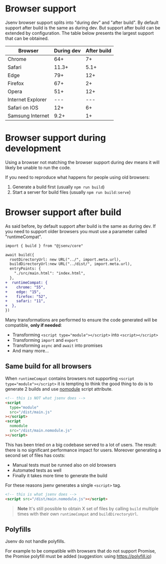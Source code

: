 # Browser support

Jsenv browser support splits into "during dev" and "after build".
By default support after build is the same as during dev.
But support after build can be extended by configuration.
The table below presents the largest support that can be obtained.

| Browser           | During dev | After build |
| ----------------- | ---------- | ----------- |
| Chrome            | 64+        | 7+          |
| Safari            | 11.3+      | 5.1+        |
| Edge              | 79+        | 12+         |
| Firefox           | 67+        | 2+          |
| Opera             | 51+        | 12+         |
| Internet Explorer | ---        | ---         |
| Safari on IOS     | 12+        | 6+          |
| Samsung Internet  | 9.2+       | 1+          |

# Browser support during development

Using a browser not matching the browser support during dev means it will likely be unable to run the code.

If you need to reproduce what happens for people using old browsers:

1. Generate a build first (usually `npm run build`)
2. Start a server for build files (usually `npm run build:serve`)

# Browser support after build

As said before, by default support after build is the same as during dev.
If you need to support older browsers you must use a parameter called "runtimeCompat".

```diff
import { build } from "@jsenv/core"

await build({
  rootDirectoryUrl: new URL("../", import.meta.url),
  buildDirectoryUrl:new URL("../dist/", import.meta.url),
  entryPoints: {
    "./src/main.html": "index.html",
  },
+  runtimeCompat: {
+    chrome: "55",
+    edge: "15",
+    firefox: "52",
+    safari: "11",
+  },
})
```

Many transformations are performed to ensure the code generated will be compatible, **only if needed**:

- Transforming `<script type="module"></script>` into `<script></script>`
- Transforming `import` and `export`
- Transforming `async` and `await` into promises
- And many more...

## Same build for all browsers

When `runtimeCompat` contains browsers not supporting `<script type="module"></script>` it is tempting to think the good thing to do is to generate 2 builds and use [nomodule](https://developer.mozilla.org/en-US/docs/Web/HTML/Element/script#attr-nomodule) script attribute.

```html
<!-- this is NOT what jsenv does -->
<script
  type="module"
  src="/dist/main.js"
></script>
<script
  nomodule
  src="/dist/main.nomodule.js"
></script>
```

This has been tried on a big codebase served to a lot of users. 
The result: there is no significant performance impact for users.
Moreover generating a second set of files has costs:

- Manual tests must be runned also on old browsers
- Automated tests as well
- Finally it takes more time to generate the build

For these reasons jsenv generates a single `<script>` tag.

```html
<!-- this is what jsenv does -->
<script src="/dist/main.nomodule.js"></script>
```

> **Note**
> It's still possible to obtain X set of files by calling `build` multiple times with their own `runtimeCompat` and `buildDirectoryUrl`.

## Polyfills

Jsenv do not handle polyfills.

For example to be compatible with browsers that do not support Promise,
the Promise polyfill must be added (suggestion: using https://polyfill.io)

[^perf_impact_footnote]: "main.js" and "main.nomodule.js" have comparable speed
[^size_impact_footnote]: "main.js" and "main.nomodule.js" have comparable sizes. Even more when considering bundling, minification and compression.
